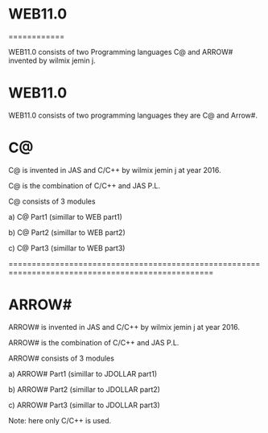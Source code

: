 # WEB11.0
============

WEB11.0  consists  of two Programming languages  C@ and  ARROW#  invented  by  wilmix jemin j.



WEB11.0 
=======

WEB11.0 consists of  two programming  languages  they are  C@  and Arrow#.




C@
==

C@  is invented  in  JAS and  C/C++  by wilmix jemin j  at year 2016.


C@ is  the combination of  C/C++  and  JAS P.L.







C@ consists of  3  modules


a) C@ Part1 (simillar  to WEB part1)

b) C@ Part2 (simillar  to WEB part2)

c) C@ Part3 (simillar  to WEB part3)



==================================================================================================




ARROW#
======

ARROW#  is invented  in  JAS and  C/C++  by wilmix jemin j  at year 2016.


ARROW# is  the combination of  C/C++  and  JAS P.L.







ARROW# consists of  3  modules


a) ARROW# Part1 (simillar  to JDOLLAR part1)

b) ARROW# Part2 (simillar  to JDOLLAR part2)

c) ARROW# Part3 (simillar  to JDOLLAR part3)



Note: here  only  C/C++ is used.
